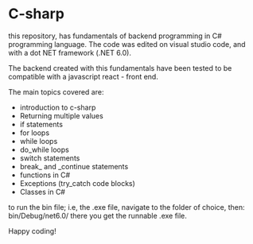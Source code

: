 # C-sharp
this repository, has fundamentals of backend programming in C# programming language. The code was edited on visual studio code, and with a dot NET framework (.NET 6.0). 

The backend created with this fundamentals have been tested to be compatible with a javascript react - front end.

The main topics covered are:
- introduction to c-sharp
- Returning multiple values
- if statements
- for loops
- while loops
- do_while loops
- switch statements
- break_ and _continue statements
- functions in C#
- Exceptions (try_catch code blocks)
- Classes in C#

to run the bin file; i.e, the .exe file, navigate to the folder of choice, then: bin/Debug/net6.0/
there you get the runnable .exe file.

Happy coding!
